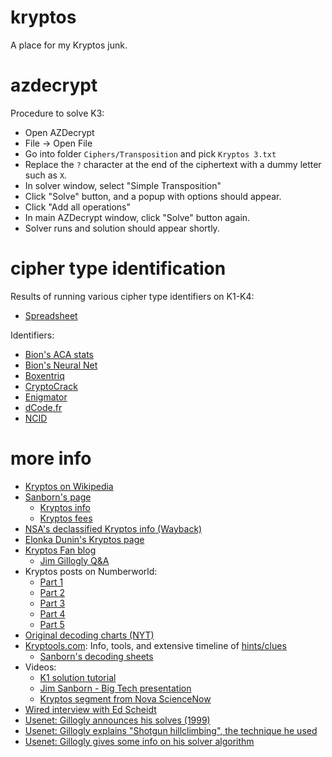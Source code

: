 # kryptos
A place for my Kryptos junk.

# azdecrypt

Procedure to solve K3:

* Open AZDecrypt
* File -> Open File
* Go into folder `Ciphers/Transposition` and pick `Kryptos 3.txt`
* Replace the `?` character at the end of the ciphertext with a dummy letter such as `X`.
* In solver window, select "Simple Transposition"
* Click "Solve" button, and a popup with options should appear.
* Click "Add all operations"
* In main AZDecrypt window, click "Solve" button again.
* Solver runs and solution should appear shortly.

# cipher type identification

Results of running various cipher type identifiers on K1-K4:
* [Spreadsheet](https://docs.google.com/spreadsheets/d/1G2VXt4d_Fx2UH9Sc918rMHaHvJWIvjcCdu_xQyuzRCs/edit?usp=sharing)

Identifiers:
* [Bion's ACA stats](http://bionsgadgets.appspot.com/gadget_forms/refscore.html)
* [Bion's Neural Net](https://bionsbeta.appspot.com/test_area/neural_net_id_test_collection18.html)
* [Boxentriq](https://www.boxentriq.com/code-breaking/cipher-identifier)
* [CryptoCrack](https://sites.google.com/site/cryptocrackprogram)
* [Enigmator](https://merri.cx/enigmator/cryptanalysis/crypto_identifier.html)
* [dCode.fr](https://www.dcode.fr/cipher-identifier)
* [NCID](https://www.cryptool.org/en/cto/ncid)

# more info
* [Kryptos on Wikipedia](https://en.wikipedia.org/wiki/Kryptos)
* [Sanborn's page](https://jimsanborn.net)
  * [Kryptos info](https://jimsanborn.net/main.html#kryptos)
  * [Kryptos fees](http://jimsanborn.net/kryptos_fees.html)
* [NSA's declassified Kryptos info (Wayback)](https://web.archive.org/web/20160325132415/https://www.nsa.gov/public_info/declass/cia_kryptos_sculpture.shtml)
* [Elonka Dunin's Kryptos page](https://www.elonka.com/kryptos/)
* [Kryptos Fan blog](https://kryptosfan.wordpress.com/)
  * [Jim Gillogly Q&A](https://kryptosfan.wordpress.com/kryptos-foia/kryptos-fan-letter-to-solvers/jim-gilloglys-response/)
* Kryptos posts on Numberworld:
  * [Part 1](https://numberworld.blogspot.com/2017/03/kryptos-cipher-part-1.html)
  * [Part 2](https://numberworld.blogspot.com/2017/03/kryptos-cipher-part-2.html)
  * [Part 3](https://numberworld.blogspot.com/2018/07/kryptos-cipher-part-3.html)
  * [Part 4](https://numberworld.blogspot.com/2020/07/kryptos-cipher-part-4.html)
  * [Part 5](https://numberworld.blogspot.com/2022/10/kryptos-cipher-part-5.html)
* [Original decoding charts (NYT)](https://www.nytimes.com/2010/11/21/us/21codecharts.html)
* [Kryptools.com](http://kryptools.com/): Info, tools, and extensive timeline of [hints/clues](http://kryptools.com/hints.htm)
  * [Sanborn's decoding sheets](http://kryptools.com/Sheets/sheets.htm)
* Videos:
  * [K1 solution tutorial](https://www.youtube.com/watch?v=ks_ZH5ttQzU)
  * [Jim Sanborn - Big Tech presentation](https://media.techcast.cloud/bigtechday6/maximilian-1615/?q=maximilian-1615)
  * [Kryptos segment from Nova ScienceNow](https://www.youtube.com/watch?v=YiYkfwVZuVY)
* [Wired interview with Ed Scheidt](https://www.wired.com/2005/01/inside-info-on-kryptos-codes)
* [Usenet: Gillogly announces his solves (1999)](https://groups.google.com/g/sci.crypt/c/r0PO91Pnc-E)
* [Usenet: Gillogly explains "Shotgun hillclimbing", the technique he used](https://groups.google.com/g/sci.crypt/c/7rZFtnVHnCY/m/u_aL2sNOuJIJ)
* [Usenet: Gillogly gives some info on his solver algorithm](https://groups.google.com/g/sci.crypt/c/hOCNN6L13CM/m/s85aEvsmrl0J)
  
